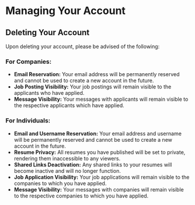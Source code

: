 # Managing Your Account

## Deleting Your Account

Upon deleting your account, please be advised of the following:

### For Companies:

- **Email Reservation:** Your email address will be permanently reserved and cannot be used to create a new account in the future.
- **Job Posting Visibility:** Your job postings will remain visible to the applicants who have applied.
- **Message Visibility:** Your messages with applicants will remain visible to the respective applicants which have applied.

### For Individuals:

- **Email and Username Reservation:** Your email address and username will be permanently reserved and cannot be used to create a new account in the future.
- **Resume Privacy:** All resumes you have published will be set to private, rendering them inaccessible to any viewers.
- **Shared Links Deactivation:** Any shared links to your resumes will become inactive and will no longer function.
- **Job Application Visibility:** Your job applications will remain visible to the companies to which you have applied.
- **Message Visibility:** Your messages with companies will remain visible to the respective companies to which you have applied.

